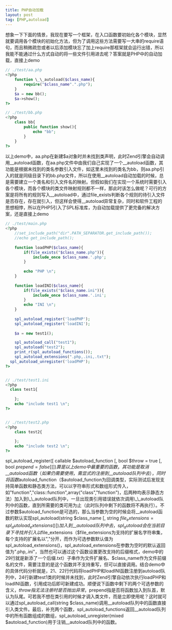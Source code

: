 ```yaml
---
title: PHP自动加载
layout: post
tag: [PHP,autoload]
---
```


想象一下下面的情景，我现在要写一个框架，在入口函数要初始化各个模块，显然就要调用各个模块的初始化方法，但为了调用这些方法需要写一大串的require语句，而且稍微疏忽或者以后添加模块忘了加上require那框架就会运行出错，所以我能不能通过什么方式自动的将一些文件引用进去呢？答案就是PHP中的自动加载，直接上demo

```PHP
// ./test/aa.php
<?php
	function \_\_autoload($class_name){
		require("$class_name".".php");
	}
	$a = new bb();
	$a->show();
?>

// ./test/bb.php
<?php
	class bb{
		public function show(){
			echo "bb";
		}
	}
?>
```

以上demo中，aa.php在新建$a对象时并未找到类声明，此时Zend引擎会自动调用\_\_autoload函数，在aa.php文件中由我们自己实现了一个\_\_autoload函数，其功能是根据未找到的类名参数引入文件，如这里未找到的类名为bb，则aa.php引入的就是同级目录下的bb.php文件，所以在使用\_\_autoload自动加载的时候，总是需要建立一个类名和引入文件名的映射。但假如我们在实现一个系统时需要引入各个模块，而各个模块的类文件映射规则都不一样，那此时该怎么做呢？可行的方案是将所有的规则写入\_\_autoload中，通过file_exists判断各个规则的待引入文件是否存在，存在就引入，但这样会使得\_\_autoload异常复杂，同时和软件工程的思想相悖，所以在PHP5引入了SPL标准库，为自动加载提供了更完备的解决方案，还是直接上demo

```PHP
// ./test/main.php
<?php
	//set_include_path("dir".PATH_SEPARATOR.get_include_path());
	//echo get_include_path();
	
	function loadPHP($class_name){
		if(file_exists("$class_name.php")){
			include_once $class_name.'.php';
		}
		
		echo "PHP \n";
	}
	
	function loadINI($class_name){
		if(file_exists("$class_name.ini")){
			include_once $class_name.'.ini';
		}
		echo "INI \n";
	}
		
	spl_autoload_register('loadPHP');
	spl_autoload_register('loadINI');
	
	$a = new test1();

	spl_autoload_call("test1");
	spl_autoload("test2");
	print_r(spl_autoload_functions());
	spl_autoload_extensions(".php,.ini,.txt");
  spl_autoload_unregister('loadPHP');
?>


// ./test/test1.ini
<?php
  class test1{
		
	};
	echo "include test1 \n";
?>


// ./test/test2.php
<?php
	class test2{
		
	};
	echo "include test2 \n";
?>

```

spl_autoload_register([ callable $autoload_function [, bool $throw = true [, bool $prepend = false ]]])算是以上demo中最重要的函数，其功能是取消\_\_autoload函数（如果仍需要使用，需显式的注册到\_\_autoload队列中去），同时将函数$autoload_function（$autoload_function为回调类型，实际测试后发现支持简单函数和静态类方法，可以以字符串形式和数组形式传入，如"function","class::function",array("class","function")，后两种均表示静态方法）加入到\_\_autoload队列中，一旦出现类引用错误就依次调用\_\_autoload队列中的函数，直到所需要的类可用为止（此时队列中剩下的函数将不再执行）。不过参数$autoload_function是可选的，那么当参数为空的时候会将\_\_autoload函数的默认实现spl_autoload(string $class_name [, string $file_extensions = spl_autoload_extensions() ])加入到\_\_autoload队列中去，spl_autoload会在当前目录下寻找并引入以$file_extensions（$file_extensions为支持的扩展名字符串集，每个支持的扩展名以","分开，而作为可选参数默认值为spl_autoload_extensions()，spl_autoload_extensions在参数为空时的默认返回值为".php,.ini"，当然也可以通过这个函数设置更改支持的后缀格式，demo中的29行就是新添了一个后缀.txt）子串作为文件扩展名、$class_name作为文件前缀名的文件，需要注意的是这个函数并不支持重写，但可以直接调用。结合demo中的具体代码分析就是，21、22行代码将loadPHP和loadINI函数注册到autoload队列中，24行新建test1类的时候并未找到，此时Zend引擎自动依次执行loadPHP和loadINI函数，引用成功后即可新建成功。顺便说下函数中剩下的两个可选参数的含义，$throw指无法注册时是否抛出异常，$prepend指是否将函数加入到队首，默认为队尾。可若我不想在类引用的时候才调入类文件，而是立即使用呢？这时就可以通过spl_autoload_call(string $class_name)调用\_\_autoload队列中的函数直接引入类文件。最后，补充两个函数，spl_autoload_functions返回\_\_autoload队列中的所有函数组成的数组，spl_autoload_unregister(mixed $autoload_function)用于注销\_\_autoload队列中的函数。

